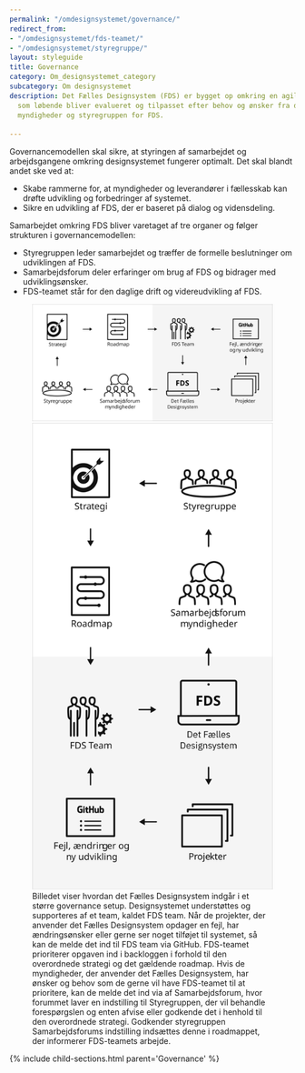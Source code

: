 ```yaml
---
permalink: "/omdesignsystemet/governance/"
redirect_from:
- "/omdesignsystemet/fds-teamet/"
- "/omdesignsystemet/styregruppe/"
layout: styleguide
title: Governance
category: Om_designsystemet_category
subcategory: Om designsystemet
description: Det Fælles Designsystem (FDS) er bygget op omkring en agil governancemodel,
  som løbende bliver evalueret og tilpasset efter behov og ønsker fra de samarbejdende
  myndigheder og styregruppen for FDS.

---
```

Governancemodellen skal sikre, at styringen af samarbejdet og arbejdsgangene omkring designsystemet fungerer optimalt. Det skal blandt andet ske ved at:

- Skabe rammerne for, at myndigheder og leverandører i fællesskab kan drøfte udvikling og forbedringer af systemet.
- Sikre en udvikling af FDS, der er baseret på dialog og vidensdeling.

Samarbejdet omkring FDS bliver varetaget af tre organer og følger strukturen i governancemodellen:

- <span class="bold">Styregruppen</span> leder samarbejdet og træffer de formelle beslutninger om udviklingen af FDS.
- <span class="bold">Samarbejdsforum</span> deler erfaringer om brug af FDS og bidrager med udviklingsønsker.
- <span class="bold">FDS-teamet</span> står for den daglige drift og videreudvikling af FDS.
 
<figure>
    <img src="/assets/img/descriptionimages/governancemodel-md.svg" class="w-percent-100 d-none d-md-block" alt="Governancemodel">
    <img src="/assets/img/descriptionimages/governancemodel-xs.svg" class="w-percent-100 d-block d-md-none" alt="Governancemodel">
    <figcaption class="sr-only">
        Billedet viser hvordan det Fælles Designsystem indgår i et større governance setup. Designsystemet understøttes og supporteres af et team, kaldet FDS team. Når de projekter, der anvender det Fælles Designsystem opdager en fejl, har ændringsønsker eller gerne ser noget tilføjet til systemet, så kan de melde det ind til FDS team via GitHub. FDS-teamet prioriterer opgaven ind i backloggen i forhold til den overordnede strategi og det gældende roadmap. Hvis de myndigheder, der anvender det Fælles Designsystem, har ønsker og behov som de gerne vil have FDS-teamet til at prioritere, kan de melde det ind via af Samarbejdsforum, hvor forummet laver en indstilling til Styregruppen, der vil behandle forespørgslen og enten afvise eller godkende det i henhold til den overordnede strategi. Godkender styregruppen Samarbejdsforums indstilling indsættes denne i roadmappet, der informerer FDS-teamets arbejde.
    </figcaption>
</figure>

{% include child-sections.html parent='Governance' %}
